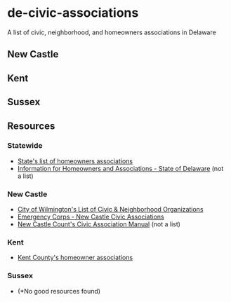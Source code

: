 # de-civic-associations
A list of civic, neighborhood, and homeowners associations in Delaware


## New Castle


## Kent 


## Sussex



## Resources

### Statewide
- [State's list of homeowners associations](https://demhra.delaware.gov/registered-communities/)
- [Information for Homeowners and Associations - State of Delaware](https://attorneygeneral.delaware.gov/fraud/cpu/ombudsperson/hoa/) (not a list)

### New Castle

- [City of Wilmington's List of Civic & Neighborhood Organizations](https://www.wilmingtonde.gov/government/city-offices/constituent-services/civic-and-neighborhood-organizations)
- [Emergency Corps - New Castle Civic Associations](http://emergencyservicescorps.blogspot.com/p/civic-associations-by-district_5.html)
- [New Castle Count's Civic Association Manual](https://nccde.org/DocumentCenter/View/34270/Civic-Association-Manual) (not a list)

### Kent

- [Kent County's homeowner associations](https://www.co.kent.de.us/planning-dept/planning/homeowners-association/subdivision-hoa-information.aspx)

### Sussex

- (*No good resources found)
